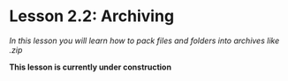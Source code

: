 # Lesson 2.2: Archiving
*In this lesson you will learn how to pack files and folders into archives like .zip*

**This lesson is currently under construction**
